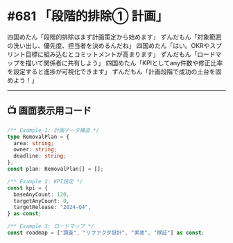# #681 「段階的排除① 計画」

四国めたん「段階的排除はまず計画策定から始めます」
ずんだもん「対象範囲の洗い出し、優先度、担当者を決めるんだね」
四国めたん「はい。OKRやスプリント目標に組み込むとコミットメントが高まります」
ずんだもん「ロードマップを描いて関係者に共有しよう」
四国めたん「KPIとしてany件数や修正比率を設定すると進捗が可視化できます」
ずんだもん「計画段階で成功の土台を固めよう！」

---

## 📺 画面表示用コード

```typescript
/** Example 1: 計画データ構造 */
type RemovalPlan = {
  area: string;
  owner: string;
  deadline: string;
};
const plan: RemovalPlan[] = [];

/** Example 2: KPI設定 */
const kpi = {
  baseAnyCount: 120,
  targetAnyCount: 0,
  targetRelease: "2024-Q4",
} as const;

/** Example 3: ロードマップ */
const roadmap = ["調査", "リファクタ設計", "実装", "検証"] as const;
```
